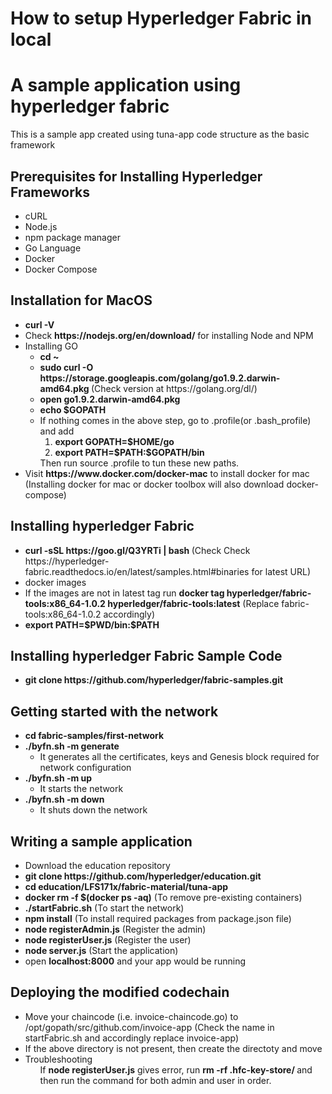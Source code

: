 # How to setup Hyperledger Fabric in local

<h1>A sample application using hyperledger fabric</h1>

<p>This is a sample app created using tuna-app code structure as the basic framework</p>

<h2> Prerequisites for Installing Hyperledger Frameworks</h2>
<ul>
  <li>cURL</li> 
  <li>Node.js</li>
  <li>npm package manager</li>
  <li>Go Language</li>
  <li>Docker</li>
  <li>Docker Compose</li> 
</ul>
<h2> Installation for MacOS</h2>
<ul>
  <li><b>curl -V</b></li> 
  <li>Check <b>https://nodejs.org/en/download/</b> for installing Node and NPM</li>
  <li>Installing GO
    <ul>
      <li><b>cd ~</b></li>
      <li><b>sudo curl -O https://storage.googleapis.com/golang/go1.9.2.darwin-amd64.pkg </b>(Check version at https://golang.org/dl/)</li>
      <li><b>open go1.9.2.darwin-amd64.pkg</b></li>
      <li><b>echo $GOPATH</b></li>
      <li>If nothing comes in the above step, go to .profile(or .bash_profile) and add 
        <ol>
          <li><b>export GOPATH=$HOME/go</b></li>
          <li><b>export PATH=$PATH:$GOPATH/bin</b></li>
        </ol>
        Then run source .profile to tun these new paths.
        </li>
      </ul>
  </li>
  <li>Visit <b>https://www.docker.com/docker-mac</b> to install docker for mac (Installing docker for mac or docker toolbox will also download docker-compose)</li>
</ul>

<h2>Installing hyperledger Fabric</h2>
<ul>
  <li><b>curl -sSL https://goo.gl/Q3YRTi | bash </b>(Check Check https://hyperledger-fabric.readthedocs.io/en/latest/samples.html#binaries for latest URL)</li>
  <li>docker images</li>
  <li>If the images are not in latest tag run <b>docker tag hyperledger/fabric-tools:x86_64-1.0.2 hyperledger/fabric-tools:latest</b> (Replace fabric-tools:x86_64-1.0.2 accordingly)</li>
  <li><b>export PATH=$PWD/bin:$PATH</b></li>
</ul>

<h2>Installing hyperledger Fabric Sample Code</h2>
<ul>
  <li><b>git clone https://github.com/hyperledger/fabric-samples.git</b></li>
</ul>

<h2>Getting started with the network</h2>
<ul>
  <li><b>cd fabric-samples/first-network</b></li>
  <li><b>./byfn.sh -m generate</b>
  <ul>
    <li>It generates all the certificates, keys and Genesis block required for network configuration</li>
  </ul>
  </li>
  <li><b>./byfn.sh -m up</b>
    <ul>
      <li>It starts the network</li>
    </ul>
  </li>
  <li><b>./byfn.sh -m down</b>
    <ul>
      <li>It shuts down the network</li>
    </ul>
  </li>
</ul>

<h2>Writing a sample application</h2>
<ul>
  <li>Download the education repository</li>
  <li><b>git clone https://github.com/hyperledger/education.git</b></li>
  <li><b>cd education/LFS171x/fabric-material/tuna-app</b></li>
  <li><b>docker rm -f $(docker ps -aq)</b> (To remove pre-existing containers)</li>
  <li><b>./startFabric.sh</b> (To start the network)</li>
  <li><b>npm install</b> (To install required packages from package.json file)</li>
  <li><b>node registerAdmin.js</b> (Register the admin)</li>
  <li><b>node registerUser.js</b> (Register the user)</li>
  <li><b>node server.js</b> (Start the application)</li>
  <li>open <b>localhost:8000</b> and your app would be running</li>
</ul>

<h2>Deploying the modified codechain</h2>
<ul>
  <li>Move your chaincode (i.e. invoice-chaincode.go) to /opt/gopath/src/github.com/invoice-app (Check the name in startFabric.sh and accordingly replace invoice-app)</li>
  <li>If the above directory is not present, then create the directoty and move</li>
  <li>Troubleshooting
    <ul>If <b>node registerUser.js</b>  gives error, run <b>rm -rf .hfc-key-store/ </b> and then run the command for both admin and user in order.</ul>
  </li>
</ul>

